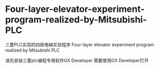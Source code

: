 # Four-layer-elevator-experiment-program-realized-by-Mitsubishi-PLC
三菱PLC实现的四层电梯实验程序 Four-layer elevator experiment program realized by Mitsubishi PLC

请先安装三菱plc编程专用软件GX Developer
需要使用GX Developer打开
